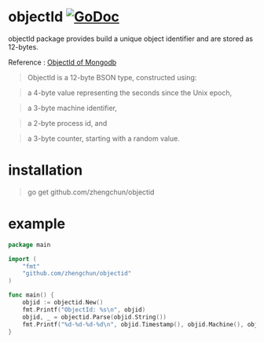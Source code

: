 ﻿objectId [![GoDoc](https://godoc.org/github.com/zhengchun/objectid?status.svg)](https://godoc.org/github.com/zhengchun/objectid)
====
objectId package provides build a unique object identifier and are stored as 12-bytes.

Reference : [ObjectId of Mongodb](http://docs.mongodb.org/manual/reference/object-id/)

> ObjectId is a 12-byte BSON type, constructed using:

> a 4-byte value representing the seconds since the Unix epoch,

> a 3-byte machine identifier,

> a 2-byte process id, and

> a 3-byte counter, starting with a random value.

installation
====
> go get github.com/zhengchun/objectid

example
====
```go
package main

import (
	"fmt"
	"github.com/zhengchun/objectid"
)

func main() {
	objid := objectid.New()
	fmt.Printf("ObjectId: %s\n", objid)
	objid, _ = objectid.Parse(objid.String())
	fmt.Printf("%d-%d-%d-%d\n", objid.Timestamp(), objid.Machine(), objid.Pid(), objid.Increment())
}
```